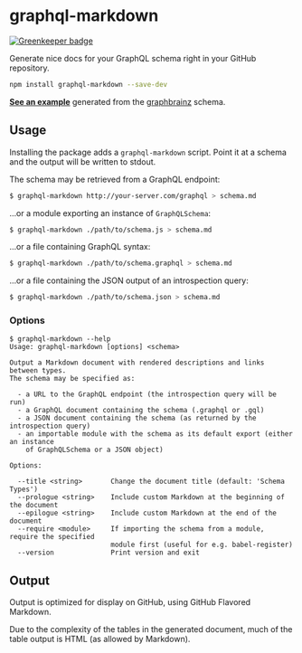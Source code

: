 # graphql-markdown

[![Greenkeeper badge](https://badges.greenkeeper.io/exogen/graphql-markdown.svg)](https://greenkeeper.io/)

Generate nice docs for your GraphQL schema right in your GitHub repository.

```sh
npm install graphql-markdown --save-dev
```

**[See an example][example]** generated from the [graphbrainz][] schema.

## Usage

Installing the package adds a `graphql-markdown` script. Point it at a schema
and the output will be written to stdout.

The schema may be retrieved from a GraphQL endpoint:

```sh
$ graphql-markdown http://your-server.com/graphql > schema.md
```

…or a module exporting an instance of `GraphQLSchema`:

```sh
$ graphql-markdown ./path/to/schema.js > schema.md
```

…or a file containing GraphQL syntax:

```sh
$ graphql-markdown ./path/to/schema.graphql > schema.md
```

…or a file containing the JSON output of an introspection query:

```sh
$ graphql-markdown ./path/to/schema.json > schema.md
```

### Options

```
$ graphql-markdown --help
Usage: graphql-markdown [options] <schema>

Output a Markdown document with rendered descriptions and links between types.
The schema may be specified as:

  - a URL to the GraphQL endpoint (the introspection query will be run)
  - a GraphQL document containing the schema (.graphql or .gql)
  - a JSON document containing the schema (as returned by the introspection query)
  - an importable module with the schema as its default export (either an instance
    of GraphQLSchema or a JSON object)

Options:

  --title <string>       Change the document title (default: 'Schema Types')
  --prologue <string>    Include custom Markdown at the beginning of the document
  --epilogue <string>    Include custom Markdown at the end of the document
  --require <module>     If importing the schema from a module, require the specified
                         module first (useful for e.g. babel-register)
  --version              Print version and exit
```

## Output

Output is optimized for display on GitHub, using GitHub Flavored Markdown.

Due to the complexity of the tables in the generated document, much of the table
output is HTML (as allowed by Markdown).


[example]: https://github.com/exogen/graphbrainz/blob/master/docs/types.md
[graphbrainz]: https://github.com/exogen/graphbrainz
